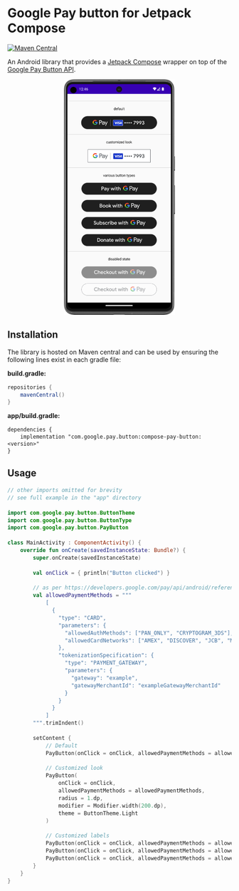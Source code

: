 # Google Pay button for Jetpack Compose

[![Maven Central](https://img.shields.io/maven-central/v/com.google.pay.button/compose-pay-button)](https://search.maven.org/search?q=g:com.google.pay.button)

An Android library that provides a [Jetpack Compose](https://developer.android.com/jetpack/compose) wrapper on top of the
[Google Pay Button API](https://developers.google.com/pay/api/android/guides/tutorial).

<p align="center">
    <img src="pay-buttons.png" width="250" alt="Pay button variations">
</p>

## Installation

The library is hosted on Maven central and can be used by ensuring the following lines exist in each gradle file:

**build.gradle:**

```groovy
repositories {
    mavenCentral()
}
```

**app/build.gradle:**

```
dependencies {
    implementation "com.google.pay.button:compose-pay-button:<version>"
}
```

## Usage

```kotlin
// other imports omitted for brevity
// see full example in the "app" directory

import com.google.pay.button.ButtonTheme
import com.google.pay.button.ButtonType
import com.google.pay.button.PayButton

class MainActivity : ComponentActivity() {
    override fun onCreate(savedInstanceState: Bundle?) {
        super.onCreate(savedInstanceState)

        val onClick = { println("Button clicked") }

        // as per https://developers.google.com/pay/api/android/reference/request-objects#PaymentMethod
        val allowedPaymentMethods = """
            [
              {
                "type": "CARD",
                "parameters": {
                  "allowedAuthMethods": ["PAN_ONLY", "CRYPTOGRAM_3DS"],
                  "allowedCardNetworks": ["AMEX", "DISCOVER", "JCB", "MASTERCARD", "VISA"]
                },
                "tokenizationSpecification": {
                  "type": "PAYMENT_GATEWAY",
                  "parameters": {
                    "gateway": "example",
                    "gatewayMerchantId": "exampleGatewayMerchantId"
                  }
                }
              }
            ]
        """.trimIndent()

        setContent {
            // Default
            PayButton(onClick = onClick, allowedPaymentMethods = allowedPaymentMethods)

            // Customized look
            PayButton(
                onClick = onClick,
                allowedPaymentMethods = allowedPaymentMethods,
                radius = 1.dp,
                modifier = Modifier.width(200.dp),
                theme = ButtonTheme.Light
            )

            // Customized labels
            PayButton(onClick = onClick, allowedPaymentMethods = allowedPaymentMethods, type = ButtonType.Book)
            PayButton(onClick = onClick, allowedPaymentMethods = allowedPaymentMethods, type = ButtonType.Subscribe)
            PayButton(onClick = onClick, allowedPaymentMethods = allowedPaymentMethods, type = ButtonType.Donate)
        }
    }
}
```
